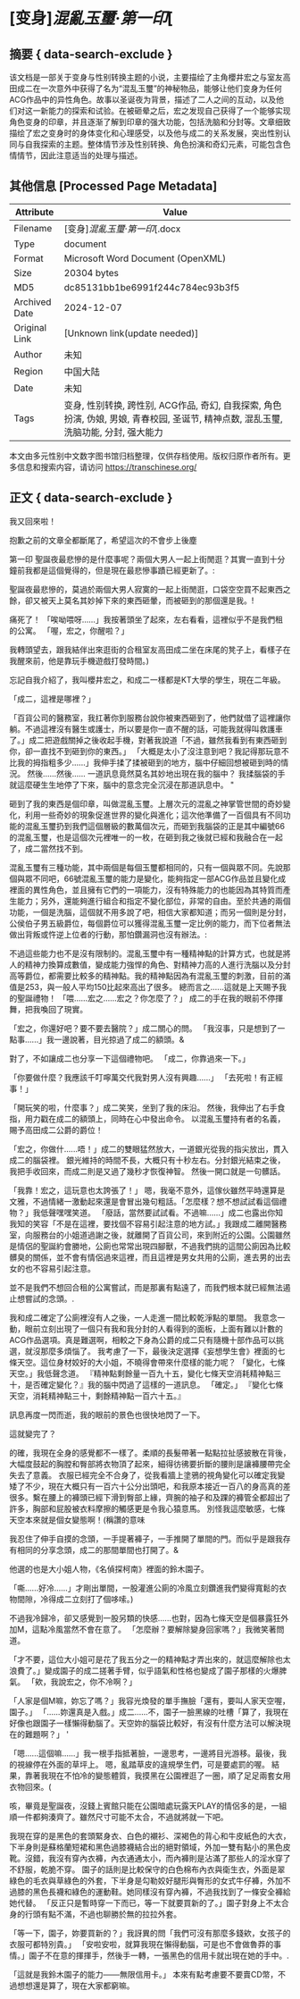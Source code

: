 # [变身]_混亂玉璽‧第一印_[



## 摘要  { data-search-exclude }

<!-- tcd_abstract -->
该文档是一部关于变身与性别转换主题的小说，主要描绘了主角櫻井宏之与室友高田成二在一次意外中获得了名为“混乱玉璽”的神秘物品，能够让他们变身为任何ACG作品中的异性角色。故事以圣诞夜为背景，描述了二人之间的互动，以及他们对这一新能力的探索和试验。在被砸晕之后，宏之发现自己获得了一个能够实现角色变身的印章，并且逐渐了解到印章的强大功能，包括洗脑和分封等。文章细致描绘了宏之变身时的身体变化和心理感受，以及他与成二的关系发展，突出性别认同与自我探索的主题。整体情节涉及性别转换、角色扮演和奇幻元素，可能包含色情情节，因此注意适当的处理与描述。

<!-- tcd_abstract_end -->

## 其他信息 [Processed Page Metadata]

| Attribute       | Value                                  |
|-----------------|----------------------------------------|
| Filename        | [变身]_混亂玉璽‧第一印_[.docx                             |
| Type            | document                                 |
| Format          | Microsoft Word Document (OpenXML)                               |
| Size            | 20304 bytes                           |
| MD5             | dc85131bb1be6991f244c784ec93b3f5                                  |
| Archived Date   | 2024-12-07                             |
| Original Link   | [Unknown link(update needed)]                         |
| Author          | 未知                               |
| Region          | 中国大陆                               |
| Date            | 未知                                 |
| Tags            | 变身, 性别转换, 跨性别, ACG作品, 奇幻, 自我探索, 角色扮演, 伪娘, 男娘, 青春校园, 圣诞节, 精神点数, 混乱玉璽, 洗脑功能, 分封, 强大能力                                 |

本文由多元性别中文数字图书馆归档整理，仅供存档使用。版权归原作者所有。更多信息和搜索内容，请访问 <https://transchinese.org/>


## 正文 { data-search-exclude }

<!-- tcd_main_text -->
我又回來啦！

抱歉之前的文章全都斷尾了，希望這次的不會步上後塵

第一印 聖誕夜最悲慘的是什麼事呢？兩個大男人一起上街閒逛？其實一直到十分鐘前我都是這個覺得的，但是現在最悲慘事蹟已經更新了。:

聖誕夜最悲慘的，莫過於兩個大男人寂寞的一起上街閒逛，口袋空空買不起東西之餘，卻又被天上莫名其妙掉下來的東西砸暈，而被砸到的那個還是我。!

痛死了！ 「唉呦喂呀......」我按著頭坐了起來，左右看看，這裡似乎不是我們租的公寓。 「喔，宏之，你醒啦？」

我轉頭望去，跟我結伴出來逛街的合租室友高田成二坐在床尾的凳子上，看樣子在我醒來前，他是靠玩手機遊戲打發時間。)

忘記自我介紹了，我叫櫻井宏之，和成二一樣都是KT大學的學生，現在二年級。

「成二，這裡是哪裡？」

「百貨公司的醫務室，我扛著你到服務台說你被東西砸到了，他們就借了這裡讓你躺。不過這裡沒有醫生或護士，所以要是你一直不醒的話，可能我就得叫救護車了。」成二把遊戲關掉之後收起手機，對著我說道「不過，雖然我看到有東西砸到你，卻一直找不到砸到你的東西。」 「大概是太小了沒注意到吧？我記得那玩意不比我的拇指粗多少......」我伸手揉了揉被砸到的地方，腦中仔細回想被砸到時的情況。 然後......然後...... 一道訊息竟然莫名其妙地出現在我的腦中？ 我揉腦袋的手就這麼硬生生地停了下來，腦中的意念完全沉浸在那道訊息中。 "

砸到了我的東西是個印章，叫做混亂玉璽。上層次元的混亂之神掌管世間的奇妙變化，利用一些奇妙的現象促進世界的變化與進化；這次他準備了一百個具有不同功能的混亂玉璽扔到我們這個層級的數萬個次元，而砸到我腦袋的正是其中編號66的混亂玉璽，也是這個次元裡唯一的一枚，在砸到我之後就已經和我融合在一起了，成二當然找不到。

混亂玉璽有三種功能，其中兩個是每個玉璽都相同的，只有一個與眾不同。先說那個與眾不同吧，66號混亂玉璽的能力是變化，能夠指定一部ACG作品並且變化成裡面的異性角色，並且擁有它們的一項能力，沒有特殊能力的也能因為其特質而產生能力；另外，還能夠進行組合和指定不變化部位，非常的自由。至於共通的兩個功能，一個是洗腦，這個就不用多說了吧，相信大家都知道；而另一個則是分封，公侯伯子男五級爵位，每個爵位可以獲得混亂玉璽一定比例的能力，而下位者無法做出背叛或忤逆上位者的行動，那怕鑽漏洞也沒有辦法。:

不過這些能力也不是沒有限制的。混亂玉璽中有一種精神點的計算方式，也就是將人的精神力換算成數值，變成能力強悍的角色、對精神力高的人進行洗腦以及分封高等爵位，都需要比較多的精神點。我的精神點因為有混亂玉璽的刺激，目前的滿值是253，與一般人平均150比起來高出了很多。 總而言之......這就是上天賜予我的聖誕禮物！ 「喂......宏之......宏之？你怎麼了？」 成二的手在我的眼前不停揮舞，把我喚回了現實。

「宏之，你還好吧？要不要去醫院？」成二關心的問。 「我沒事，只是想到了一點事......」我一邊說著，目光掠過了成二的額頭。&

對了，不如讓成二也分享一下這個禮物吧。 「成二，你靠過來一下。」

「你要做什麼？我應該千叮嚀萬交代我對男人沒有興趣......」 「去死啦！有正經事！」

「開玩笑的啦，什麼事？」成二笑笑，坐到了我的床沿。 然後，我伸出了右手食指，用力戳在成二的額頭上，同時在心中發出命令。 以混亂玉璽持有者的名義，賜予高田成二公爵的爵位！

「宏之，你做什......唔！」成二的雙眼猛然放大，一道銀光從我的指尖放出，貫入成二的腦袋裡。 銀光維持的時間不長，大概只有十秒左右。分封銀光結束之後，我把手收回來，而成二則是又過了幾秒才恢復神智。 然後一開口就是一句髒話。

「我靠！宏之，這玩意也太誇張了！」 嗯，我毫不意外，這傢伙雖然平時還算是文雅，不過情緒一激動起來還是會冒出幾句粗話。「怎麼樣？想不想試試看這個禮物？」我低聲嘿嘿笑道。 「廢話，當然要試試看。不過嘛......」成二也露出你知我知的笑容「不是在這裡，要找個不容易引起注意的地方試。」我跟成二離開醫務室，向服務台的小姐道過謝之後，就離開了百貨公司，來到附近的公園。公園雖然是情侶的聖誕約會勝地，公廁也常常出現四腳獸，不過我們挑的這間公廁因為比較髒臭的關係，並不會有情侶過來這裡，而且這裡是男女共用的公廁，進去男的出去女的也不容易引起注意。

並不是我們不想回合租的公寓嘗試，而是那裏有點遠了，而我們根本就已經無法遏止想嘗試的念頭。.

我和成二確定了公廁裡沒有人之後，一人走進一間比較乾淨點的單間。 我意念一動，眼前立刻出現了一個只有我和我分封的人看得到的面板，上面有難以計數的ACG作品選項。真是難選啊，相較之下身為公爵的成二只有隨機十部作品可以挑選，就沒那麼多煩惱了。 我考慮了一下，最後決定選擇《妄想學生會》裡面的七條天空。這位身材姣好的大小姐，不曉得會帶來什麼樣的能力呢？ 「變化，七條天空。」我低聲念道。 『精神點剩餘量一百九十五，變化七條天空消耗精神點三十，是否確定變化？』我的腦中閃過了這樣的一道訊息。 「確定。」 『變化七條天空，消耗精神點三十，剩餘精神點一百六十五。』

訊息再度一閃而逝，我的眼前的景色也很快地閃了一下。

這就變完了？

的確，我現在全身的感覺都不一樣了。柔順的長髮帶著一點點拉扯感披散在背後，大幅度鼓起的胸膛和臀部將衣物頂了起來，細得彷彿要折斷的腰則是讓褲腰帶完全失去了意義。 衣服已經完全不合身了，從我看牆上塗鴉的視角變化可以確定我變矮了不少，現在大概只有一百六十公分出頭吧，和我原本接近一百八的身高真的差很多。繫在腰上的褲頭已經下滑到臀部上緣，齊腕的袖子和及踝的褲管全都超出了許多，胸部和屁股被衣料摩擦的觸感更是令我心猿意馬。 別怪我這麼敏感，七條天空本來就是個女變態啊！(稱讚的意味

我忍住了伸手自摸的念頭，一手提著褲子，一手推開了單間的門。而似乎是跟我存有相同的分享念頭，成二的那間單間也打開了。&

他選的也是大小姐人物，《名偵探柯南》裡面的鈴木園子。

「嘶......好冷......」才剛出單間，一股灌進公廁的冷風立刻鑽進我們變得寬鬆的衣物間隙，冷得成二立刻打了個哆嗦。)

不過我冷歸冷，卻又感覺到一股另類的快感......也對，因為七條天空是個暴露狂外加M，這點冷風當然不會在意了。 「怎麼辦？要解除變身回家嗎？」我微笑著問道。

「才不要，這位大小姐可是花了我五分之一的精神點才弄出來的，就這麼解除也太浪費了。」變成園子的成二搓著手臂，似乎語氣和性格也變成了園子那樣的火爆脾氣。 「欸，我說宏之，你不冷啊？」

「人家是個M嘛，妳忘了嗎？」我容光煥發的單手撫臉「還有，要叫人家天空喔，園子。」 「......妳還真是入戲。」成二......不，園子一臉黑線的吐槽「算了，我現在好像也跟園子一樣懶得動腦了。天空妳的腦袋比較好，有沒有什麼方法可以解決現在的難題啊？」 '

「嗯......這個嘛......」我一根手指抵著臉，一邊思考，一邊將目光游移。最後，我的視線停在外面的草坪上。 嗯，亂踏草皮的違規學生們，可是要處罰的喔。 結果，靠著我現在不怕冷的變態體質，我摸黑在公園裡逛了一圈，順了足足兩套女用衣物回來。(

咳，畢竟是聖誕夜，沒錢上賓館只能在公園暗處玩露天PLAY的情侶多的是，一組順一件都夠湊齊了。雖然尺寸可能不太合，不過就將就一下吧。

我現在穿的是黑色的套頭緊身衣、白色的襯衫、深褐色的背心和牛皮紙色的大衣，下半身則是蘇格蘭短裙和黑色過膝襪結合出的絕對領域，外加一雙有點小的黑色皮靴。沒錯，我沒有穿內衣褲，內衣通通太小，而內褲則是沾滿了那些人的淫水穿了不舒服，乾脆不穿。 園子的話則是比較保守的白色棉布內衣與衛生衣，外面是翠綠色的毛衣與草綠色的外套，下半身是勾勒姣好腿形與臀形的女式牛仔褲，外加不過膝的黑色長襪和綠色的運動鞋。她同樣沒有穿內褲，不過我找到了一條安全褲給她代替。 「反正只是暫時穿一下而已，等一下就要買新的了。」園子對身上不太合身的行頭有點不滿，不過也聊勝於無的拉拉外套。

「等一下，園子，妳要買新的？」我訝異的問「我們可沒有那麼多錢欸，女孩子的衣服可都特別貴。」 「安啦安啦，就算我現在懶得動腦，可是也不會做魯莽的事情。」園子不在意的揮揮手，然後手一轉，一張黑色的信用卡就出現在她的手中。.

「這就是我鈴木園子的能力───無限信用卡。」 本來有點考慮要不要賣CD幣，不過想想還是算了，現在大家都窮嘛。
<!-- tcd_main_text_end -->

